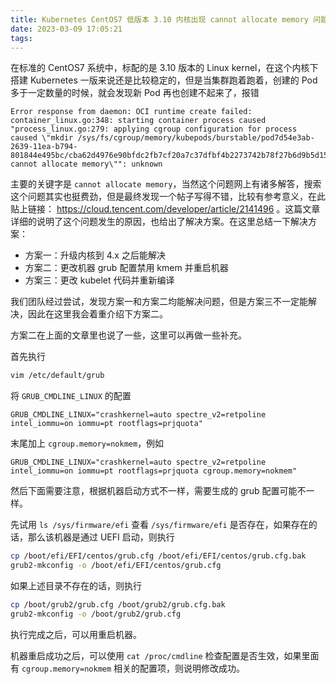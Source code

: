 ```yaml
---
title: Kubernetes CentOS7 低版本 3.10 内核出现 cannot allocate memory 问题
date: 2023-03-09 17:05:21
tags:
---
```


在标准的 CentOS7 系统中，标配的是 3.10 版本的 Linux kernel，在这个内核下搭建 Kubernetes 一版来说还是比较稳定的，但是当集群跑着跑着，创建的 Pod 多于一定数量的时候，就会发现新 Pod 再也创建不起来了，报错

```plain
Error response from daemon: OCI runtime create failed: container_linux.go:348: starting container process caused "process_linux.go:279: applying cgroup configuration for process caused \"mkdir /sys/fs/cgroup/memory/kubepods/burstable/pod7d54e3ab-2639-11ea-b794-801844e495bc/cba62d4976e90bfdc2fb7cf20a7c37dfbf4b2273742b78f27b6d9b5d15b284ce: cannot allocate memory\"": unknown
```

主要的关键字是 `cannot allocate memory`，当然这个问题网上有诸多解答，搜索这个问题其实也挺费劲，但是最终发现一个帖子写得不错，比较有参考意义，在此贴上链接： https://cloud.tencent.com/developer/article/2141496 。这篇文章详细的说明了这个问题发生的原因，也给出了解决方案。在这里总结一下解决方案：

- 方案一：升级内核到 4.x 之后能解决
- 方案二：更改机器 grub 配置禁用 kmem 并重启机器
- 方案三：更改 kubelet 代码并重新编译

我们团队经过尝试，发现方案一和方案二均能解决问题，但是方案三不一定能解决，因此在这里我会着重介绍下方案二。

方案二在上面的文章里也说了一些，这里可以再做一些补充。

首先执行

```bash
vim /etc/default/grub
```

将 `GRUB_CMDLINE_LINUX` 的配置

```plain
GRUB_CMDLINE_LINUX="crashkernel=auto spectre_v2=retpoline intel_iommu=on iommu=pt rootflags=prjquota"
```

末尾加上 `cgroup.memory=nokmem`，例如

```plain
GRUB_CMDLINE_LINUX="crashkernel=auto spectre_v2=retpoline intel_iommu=on iommu=pt rootflags=prjquota cgroup.memory=nokmem"
```

然后下面需要注意，根据机器启动方式不一样，需要生成的 grub 配置可能不一样。

先试用 `ls /sys/firmware/efi` 查看 `/sys/firmware/efi` 是否存在，如果存在的话，那么该机器是通过 UEFI 启动，则执行

```bash
cp /boot/efi/EFI/centos/grub.cfg /boot/efi/EFI/centos/grub.cfg.bak
grub2-mkconfig -o /boot/efi/EFI/centos/grub.cfg
```

如果上述目录不存在的话，则执行

```bash
cp /boot/grub2/grub.cfg /boot/grub2/grub.cfg.bak
grub2-mkconfig -o /boot/grub2/grub.cfg
```

执行完成之后，可以用重启机器。

机器重启成功之后，可以使用 `cat /proc/cmdline` 检查配置是否生效，如果里面有 `cgroup.memory=nokmem` 相关的配置项，则说明修改成功。
